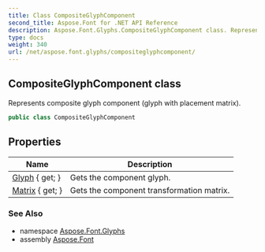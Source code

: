 ```yaml
---
title: Class CompositeGlyphComponent
second_title: Aspose.Font for .NET API Reference
description: Aspose.Font.Glyphs.CompositeGlyphComponent class. Represents composite glyph component glyph with placement matrix
type: docs
weight: 340
url: /net/aspose.font.glyphs/compositeglyphcomponent/
---
```

## CompositeGlyphComponent class

Represents composite glyph component (glyph with placement matrix).

```csharp
public class CompositeGlyphComponent
```

## Properties

| Name | Description |
| --- | --- |
| [Glyph](../../aspose.font.glyphs/compositeglyphcomponent/glyph/) { get; } | Gets the component glyph. |
| [Matrix](../../aspose.font.glyphs/compositeglyphcomponent/matrix/) { get; } | Gets the component transformation matrix. |

### See Also

* namespace [Aspose.Font.Glyphs](../../aspose.font.glyphs/)
* assembly [Aspose.Font](../../)


